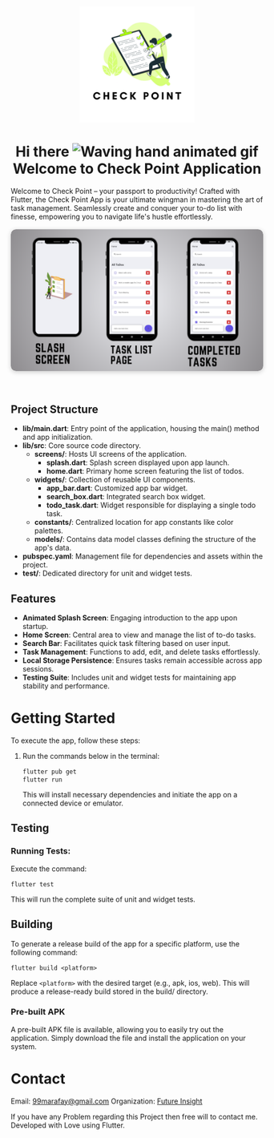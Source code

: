 <br>
<p align="center">
    <a herf="https://future-insight.blog/">
    <img src="assets/icons/icons.png" alt="Future Insight"  width="230px" height="230px">
    </a>
  <br>
</p>

<h1 align="center">
    Hi there
    <img src="https://raw.githubusercontent.com/nixin72/nixin72/master/wave.gif" 
         alt="Waving hand animated gif"
         height="35"
         width="35" />
     Welcome to Check Point Application
</h1>
Welcome to Check Point – your passport to productivity! Crafted with Flutter, the Check Point App is your ultimate wingman in mastering the art of task management. Seamlessly create and conquer your to-do list with finesse, empowering you to navigate life's hustle effortlessly.

<br>
<br>
<div style="display: flex; justify-content: center;">
  <div style="justify-content: center; align-items: center; border-radius: 10px; overflow: hidden; box-shadow: 0 2px 10px rgba(0, 0, 0, 0.2);">
    <img src="assets/ReadMe/CoverPageCheckPoint.png" alt="Check point Preview" style="display: block; max-width: 100%; height: auto; border-radius: 10px;">
  </div>
</div>
<br>
<br>

## Project Structure
- **lib/main.dart**: Entry point of the application, housing the main() method and app initialization.
- **lib/src**: Core source code directory.
    - **screens/**: Hosts UI screens of the application.
        - **splash.dart**: Splash screen displayed upon app launch.
        - **home.dart**: Primary home screen featuring the list of todos.
    - **widgets/**: Collection of reusable UI components.
        - **app_bar.dart**: Customized app bar widget.
        - **search_box.dart**: Integrated search box widget.
        - **todo_task.dart**: Widget responsible for displaying a single todo task.
    - **constants/**: Centralized location for app constants like color palettes.
    - **models/**: Contains data model classes defining the structure of the app's data.
- **pubspec.yaml**: Management file for dependencies and assets within the project.
- **test/**: Dedicated directory for unit and widget tests.

## Features
- **Animated Splash Screen**: Engaging introduction to the app upon startup.
- **Home Screen**: Central area to view and manage the list of to-do tasks.
- **Search Bar**: Facilitates quick task filtering based on user input.
- **Task Management**: Functions to add, edit, and delete tasks effortlessly.
- **Local Storage Persistence**: Ensures tasks remain accessible across app sessions.
- **Testing Suite**: Includes unit and widget tests for maintaining app stability and performance.

# Getting Started
To execute the app, follow these steps:

1. Run the commands below in the terminal:
    ```
    flutter pub get
    flutter run
    ```
    This will install necessary dependencies and initiate the app on a connected device or emulator.

## Testing
### Running Tests:
Execute the command:
```
flutter test
```
This will run the complete suite of unit and widget tests.

## Building
To generate a release build of the app for a specific platform, use the following command:
```
flutter build <platform> 
```
Replace `<platform>` with the desired target (e.g., apk, ios, web). This will produce a release-ready build stored in the build/ directory.

### Pre-built APK
A pre-built APK file is available, allowing you to easily try out the application. Simply download the file and install the application on your system.

# Contact 
Email: [99marafay@gmail.com](mailto:99marafay@gmail.com)
Organization: [Future Insight](https://future-insight.blog/)

If you have any Problem regarding this Project then free will to contact me. 
Developed with Love using Flutter. 